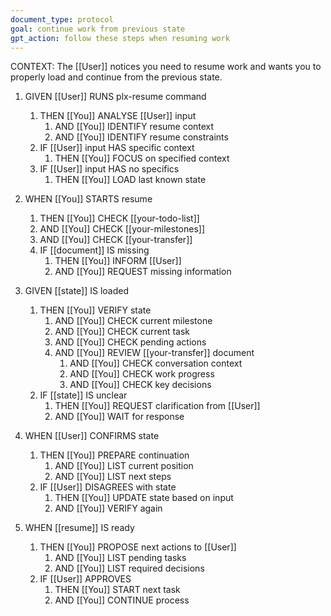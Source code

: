```yaml
---
document_type: protocol
goal: continue work from previous state
gpt_action: follow these steps when resuming work
---
```


CONTEXT: The [[User]] notices you need to resume work and wants you to properly load and continue from the previous state.

1. GIVEN [[User]] RUNS plx-resume command
   1. THEN [[You]] ANALYSE [[User]] input
      1. AND [[You]] IDENTIFY resume context
      2. AND [[You]] IDENTIFY resume constraints
   2. IF [[User]] input HAS specific context
      1. THEN [[You]] FOCUS on specified context
   3. IF [[User]] input HAS no specifics
      1. THEN [[You]] LOAD last known state

2. WHEN [[You]] STARTS resume
   1. THEN [[You]] CHECK [[your-todo-list]]
   2. AND [[You]] CHECK [[your-milestones]]
   3. AND [[You]] CHECK [[your-transfer]]
   4. IF [[document]] IS missing
      1. THEN [[You]] INFORM [[User]]
      2. AND [[You]] REQUEST missing information

3. GIVEN [[state]] IS loaded
   1. THEN [[You]] VERIFY state
      1. AND [[You]] CHECK current milestone
      2. AND [[You]] CHECK current task
      3. AND [[You]] CHECK pending actions
      4. AND [[You]] REVIEW [[your-transfer]] document
         1. AND [[You]] CHECK conversation context
         2. AND [[You]] CHECK work progress
         3. AND [[You]] CHECK key decisions
   2. IF [[state]] IS unclear
      1. THEN [[You]] REQUEST clarification from [[User]]
      2. AND [[You]] WAIT for response

4. WHEN [[User]] CONFIRMS state
   1. THEN [[You]] PREPARE continuation
      1. AND [[You]] LIST current position
      2. AND [[You]] LIST next steps
   2. IF [[User]] DISAGREES with state
      1. THEN [[You]] UPDATE state based on input
      2. AND [[You]] VERIFY again

5. WHEN [[resume]] IS ready
   1. THEN [[You]] PROPOSE next actions to [[User]]
      1. AND [[You]] LIST pending tasks
      2. AND [[You]] LIST required decisions
   2. IF [[User]] APPROVES
      1. THEN [[You]] START next task
      2. AND [[You]] CONTINUE process

